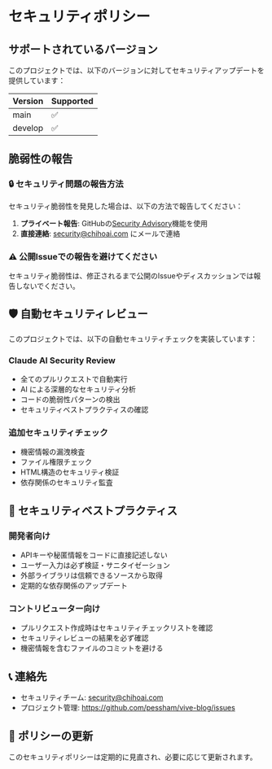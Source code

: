 # セキュリティポリシー

## サポートされているバージョン

このプロジェクトでは、以下のバージョンに対してセキュリティアップデートを提供しています：

| Version | Supported          |
| ------- | ------------------ |
| main    | :white_check_mark: |
| develop | :white_check_mark: |

## 脆弱性の報告

### 🔒 セキュリティ問題の報告方法

セキュリティ脆弱性を発見した場合は、以下の方法で報告してください：

1. **プライベート報告**: GitHubの[Security Advisory](https://github.com/pessham/vive-blog/security/advisories)機能を使用
2. **直接連絡**: security@chihoai.com にメールで連絡

### ⚠️ 公開Issueでの報告を避けてください

セキュリティ脆弱性は、修正されるまで公開のIssueやディスカッションでは報告しないでください。

## 🛡️ 自動セキュリティレビュー

このプロジェクトでは、以下の自動セキュリティチェックを実装しています：

### Claude AI Security Review
- 全てのプルリクエストで自動実行
- AI による深層的なセキュリティ分析
- コードの脆弱性パターンの検出
- セキュリティベストプラクティスの確認

### 追加セキュリティチェック
- 機密情報の漏洩検査
- ファイル権限チェック
- HTML構造のセキュリティ検証
- 依存関係のセキュリティ監査

## 🔐 セキュリティベストプラクティス

### 開発者向け
- APIキーや秘匿情報をコードに直接記述しない
- ユーザー入力は必ず検証・サニタイゼーション
- 外部ライブラリは信頼できるソースから取得
- 定期的な依存関係のアップデート

### コントリビューター向け
- プルリクエスト作成時はセキュリティチェックリストを確認
- セキュリティレビューの結果を必ず確認
- 機密情報を含むファイルのコミットを避ける

## 📞 連絡先

- セキュリティチーム: security@chihoai.com
- プロジェクト管理: https://github.com/pessham/vive-blog/issues

## 🔄 ポリシーの更新

このセキュリティポリシーは定期的に見直され、必要に応じて更新されます。